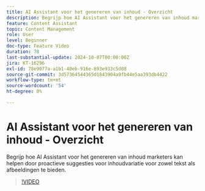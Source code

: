 ```yaml
---
title: AI Assistant voor het genereren van inhoud - Overzicht
description: Begrijp hoe AI Assistant voor het genereren van inhoud marketers kan helpen door proactieve suggesties voor inhoudvariatie voor zowel tekst als afbeeldingen te bieden.
feature: Content Assistant
topic: Content Management
role: User
level: Beginner
doc-type: Feature Video
duration: 78
last-substantial-update: 2024-10-07T00:00:00Z
jira: KT-16296
exl-id: 78e9077a-a1b1-40eb-916e-893e933c5d08
source-git-commit: 3d57364544365d1843904a9fb44e5aa393db4422
workflow-type: tm+mt
source-wordcount: '54'
ht-degree: 0%

---
```


# AI Assistant voor het genereren van inhoud - Overzicht

Begrijp hoe AI Assistant voor het genereren van inhoud marketers kan helpen door proactieve suggesties voor inhoudvariatie voor zowel tekst als afbeeldingen te bieden.

>[!VIDEO](https://video.tv.adobe.com/v/3432686/?learn=on)
